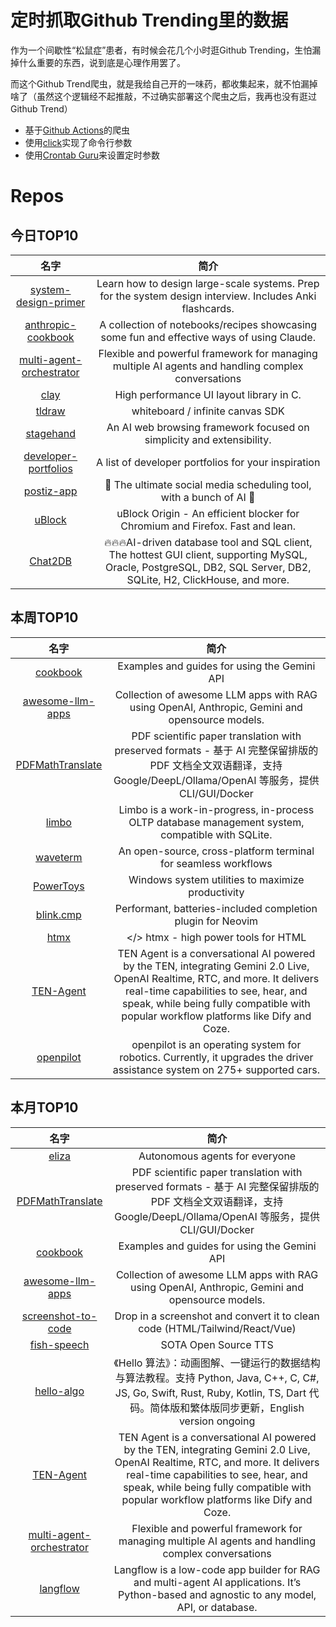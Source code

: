 # 定时抓取Github Trending里的数据

作为一个间歇性“松鼠症”患者，有时候会花几个小时逛Github Trending，生怕漏掉什么重要的东西，说到底是心理作用罢了。

而这个Github Trend爬虫，就是我给自己开的一味药，都收集起来，就不怕漏掉啥了（虽然这个逻辑经不起推敲，不过确实部署这个爬虫之后，我再也没有逛过Github Trend）

* 基于[Github Actions](https://docs.github.com/en/actions)的爬虫
* 使用[click](https://github.com/pallets/click)实现了命令行参数
* 使用[Crontab Guru](https://crontab.guru/)来设置定时参数

# Repos
## 今日TOP10 
<!-- START OF DAILY_TOP10_REPOS -->
| 名字 | 简介 |
| :----: | :----: |
| [system-design-primer](https://github.com/donnemartin/system-design-primer) | Learn how to design large-scale systems. Prep for the system design interview. Includes Anki flashcards. |
| [anthropic-cookbook](https://github.com/anthropics/anthropic-cookbook) | A collection of notebooks/recipes showcasing some fun and effective ways of using Claude. |
| [multi-agent-orchestrator](https://github.com/awslabs/multi-agent-orchestrator) | Flexible and powerful framework for managing multiple AI agents and handling complex conversations |
| [clay](https://github.com/nicbarker/clay) | High performance UI layout library in C. |
| [tldraw](https://github.com/tldraw/tldraw) | whiteboard / infinite canvas SDK |
| [stagehand](https://github.com/browserbase/stagehand) | An AI web browsing framework focused on simplicity and extensibility. |
| [developer-portfolios](https://github.com/emmabostian/developer-portfolios) | A list of developer portfolios for your inspiration |
| [postiz-app](https://github.com/gitroomhq/postiz-app) | 📨 The ultimate social media scheduling tool, with a bunch of AI 🤖 |
| [uBlock](https://github.com/gorhill/uBlock) | uBlock Origin - An efficient blocker for Chromium and Firefox. Fast and lean. |
| [Chat2DB](https://github.com/CodePhiliaX/Chat2DB) | 🔥🔥🔥AI-driven database tool and SQL client, The hottest GUI client, supporting MySQL, Oracle, PostgreSQL, DB2, SQL Server, DB2, SQLite, H2, ClickHouse, and more. |
<!-- END OF DAILY_TOP10_REPOS -->

## 本周TOP10
<!-- START OF WEEKLY_TOP10_REPOS -->
| 名字 | 简介 |
| :----: | :----: |
| [cookbook](https://github.com/google-gemini/cookbook) | Examples and guides for using the Gemini API |
| [awesome-llm-apps](https://github.com/Shubhamsaboo/awesome-llm-apps) | Collection of awesome LLM apps with RAG using OpenAI, Anthropic, Gemini and opensource models. |
| [PDFMathTranslate](https://github.com/Byaidu/PDFMathTranslate) | PDF scientific paper translation with preserved formats - 基于 AI 完整保留排版的 PDF 文档全文双语翻译，支持 Google/DeepL/Ollama/OpenAI 等服务，提供 CLI/GUI/Docker |
| [limbo](https://github.com/tursodatabase/limbo) | Limbo is a work-in-progress, in-process OLTP database management system, compatible with SQLite. |
| [waveterm](https://github.com/wavetermdev/waveterm) | An open-source, cross-platform terminal for seamless workflows |
| [PowerToys](https://github.com/microsoft/PowerToys) | Windows system utilities to maximize productivity |
| [blink.cmp](https://github.com/Saghen/blink.cmp) | Performant, batteries-included completion plugin for Neovim |
| [htmx](https://github.com/bigskysoftware/htmx) | </> htmx - high power tools for HTML |
| [TEN-Agent](https://github.com/TEN-framework/TEN-Agent) | TEN Agent is a conversational AI powered by the TEN, integrating Gemini 2.0 Live, OpenAI Realtime, RTC, and more. It delivers real-time capabilities to see, hear, and speak, while being fully compatible with popular workflow platforms like Dify and Coze. |
| [openpilot](https://github.com/commaai/openpilot) | openpilot is an operating system for robotics. Currently, it upgrades the driver assistance system on 275+ supported cars. |
<!-- END OF WEEKLY_TOP10_REPOS -->

## 本月TOP10
<!-- START OF MONTHLY_TOP10_REPOS -->
| 名字 | 简介 |
| :----: | :----: |
| [eliza](https://github.com/ai16z/eliza) | Autonomous agents for everyone |
| [PDFMathTranslate](https://github.com/Byaidu/PDFMathTranslate) | PDF scientific paper translation with preserved formats - 基于 AI 完整保留排版的 PDF 文档全文双语翻译，支持 Google/DeepL/Ollama/OpenAI 等服务，提供 CLI/GUI/Docker |
| [cookbook](https://github.com/google-gemini/cookbook) | Examples and guides for using the Gemini API |
| [awesome-llm-apps](https://github.com/Shubhamsaboo/awesome-llm-apps) | Collection of awesome LLM apps with RAG using OpenAI, Anthropic, Gemini and opensource models. |
| [screenshot-to-code](https://github.com/abi/screenshot-to-code) | Drop in a screenshot and convert it to clean code (HTML/Tailwind/React/Vue) |
| [fish-speech](https://github.com/fishaudio/fish-speech) | SOTA Open Source TTS |
| [hello-algo](https://github.com/krahets/hello-algo) | 《Hello 算法》：动画图解、一键运行的数据结构与算法教程。支持 Python, Java, C++, C, C#, JS, Go, Swift, Rust, Ruby, Kotlin, TS, Dart 代码。简体版和繁体版同步更新，English version ongoing |
| [TEN-Agent](https://github.com/TEN-framework/TEN-Agent) | TEN Agent is a conversational AI powered by the TEN, integrating Gemini 2.0 Live, OpenAI Realtime, RTC, and more. It delivers real-time capabilities to see, hear, and speak, while being fully compatible with popular workflow platforms like Dify and Coze. |
| [multi-agent-orchestrator](https://github.com/awslabs/multi-agent-orchestrator) | Flexible and powerful framework for managing multiple AI agents and handling complex conversations |
| [langflow](https://github.com/langflow-ai/langflow) | Langflow is a low-code app builder for RAG and multi-agent AI applications. It’s Python-based and agnostic to any model, API, or database. |
<!-- END OF MONTHLY_TOP10_REPOS -->
